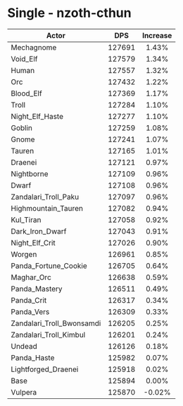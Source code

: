 # Single - nzoth-cthun
| Actor | DPS | Increase |
|---|:---:|:---:|
|Mechagnome|127691|1.43%|
|Void_Elf|127579|1.34%|
|Human|127557|1.32%|
|Orc|127432|1.22%|
|Blood_Elf|127369|1.17%|
|Troll|127284|1.10%|
|Night_Elf_Haste|127277|1.10%|
|Goblin|127259|1.08%|
|Gnome|127241|1.07%|
|Tauren|127165|1.01%|
|Draenei|127121|0.97%|
|Nightborne|127109|0.96%|
|Dwarf|127108|0.96%|
|Zandalari_Troll_Paku|127097|0.96%|
|Highmountain_Tauren|127082|0.94%|
|Kul_Tiran|127058|0.92%|
|Dark_Iron_Dwarf|127043|0.91%|
|Night_Elf_Crit|127026|0.90%|
|Worgen|126961|0.85%|
|Panda_Fortune_Cookie|126705|0.64%|
|Maghar_Orc|126638|0.59%|
|Panda_Mastery|126511|0.49%|
|Panda_Crit|126317|0.34%|
|Panda_Vers|126309|0.33%|
|Zandalari_Troll_Bwonsamdi|126205|0.25%|
|Zandalari_Troll_Kimbul|126201|0.24%|
|Undead|126126|0.18%|
|Panda_Haste|125982|0.07%|
|Lightforged_Draenei|125918|0.02%|
|Base|125894|0.00%|
|Vulpera|125870|-0.02%|
